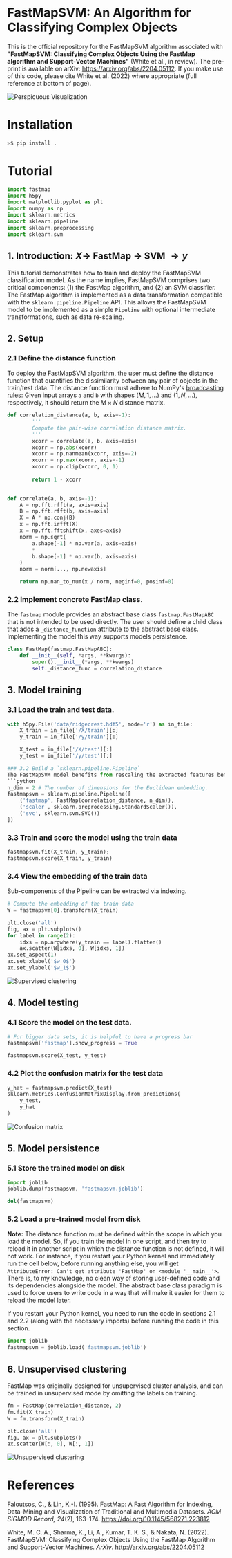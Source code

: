 # FastMapSVM: An Algorithm for Classifying Complex Objects
This is the official repository for the FastMapSVM algorithm associated with **"FastMapSVM: Classifying Complex Objects Using the FastMap algorithm and Support-Vector Machines"** (White et al., in review). The pre-print is available on arXiv: https://arxiv.org/abs/2204.05112. If you make use of this code, please cite White et al. (2022) where appropriate (full reference at bottom of page).

![Perspicuous Visualization](resources/readme_figure.png)

# Installation
```bash
>$ pip install .
```

# Tutorial
```python
import fastmap
import h5py
import matplotlib.pyplot as plt
import numpy as np
import sklearn.metrics
import sklearn.pipeline
import sklearn.preprocessing
import sklearn.svm
```
## 1. Introduction: $X \rightarrow$ FastMap $\rightarrow$ SVM $\rightarrow y$
This tutorial demonstrates how to train and deploy the FastMapSVM classification model. As the name implies, FastMapSVM comprises two critical components: (1) the FastMap algorithm, and (2) an SVM classifier. The FastMap algorithm is implemented as a data transformation compatible with the `sklearn.pipeline.Pipeline` API. This allows the FastMapSVM model to be implemented as a simple `Pipeline` with optional intermediate transformations, such as data re-scaling.

## 2. Setup
### 2.1 Define the distance function
To deploy the FastMapSVM algorithm, the user must define the distance function that quantifies the dissimilarity between any pair of objects in the train/test data. The distance function must adhere to NumPy's [broadcasting rules](https://numpy.org/doc/stable/user/basics.broadcasting.html): Given input arrays `a` and `b` with shapes $(M, 1, ...)$ and $(1, N, ...)$, respectively, it should return the $M \times N$ distance matrix.
```python
def correlation_distance(a, b, axis=-1):
        '''
        Compute the pair-wise correlation distance matrix.
        '''
        xcorr = correlate(a, b, axis=axis)
        xcorr = np.abs(xcorr)
        xcorr = np.nanmean(xcorr, axis=-2)
        xcorr = np.max(xcorr, axis=-1)
        xcorr = np.clip(xcorr, 0, 1)
        
        return 1 - xcorr
    

def correlate(a, b, axis=-1):
    A = np.fft.rfft(a, axis=axis)
    B = np.fft.rfft(b, axis=axis)
    X = A * np.conj(B)
    x = np.fft.irfft(X)
    x = np.fft.fftshift(x, axes=axis)
    norm = np.sqrt(
        a.shape[-1] * np.var(a, axis=axis)
        *
        b.shape[-1] * np.var(b, axis=axis)
    )
    norm = norm[..., np.newaxis]

    return np.nan_to_num(x / norm, neginf=0, posinf=0)
```
### 2.2 Implement concrete FastMap class.
The `fastmap` module provides an abstract base class `fastmap.FastMapABC` that is not intended to be used directly. The user should define a child class that adds a `_distance_function` attribute to the abstract base class. Implementing the model this way supports models persistence.
```python
class FastMap(fastmap.FastMapABC):
    def __init__(self, *args, **kwargs):
        super().__init__(*args, **kwargs)
        self._distance_func = correlation_distance
```
## 3. Model training
### 3.1 Load the train and test data.
```python
with h5py.File('data/ridgecrest.hdf5', mode='r') as in_file:
    X_train = in_file['/X/train'][:]
    y_train = in_file['/y/train'][:]

    X_test = in_file['/X/test'][:]
    y_test = in_file['/y/test'][:]

### 3.2 Build a `sklearn.pipeline.Pipeline`
The FastMapSVM model benefits from rescaling the extracted features before SVM classification.
```python
n_dim = 2 # The number of dimensions for the Euclidean embedding.
fastmapsvm = sklearn.pipeline.Pipeline([
    ('fastmap', FastMap(correlation_distance, n_dim)),
    ('scaler', sklearn.preprocessing.StandardScaler()),
    ('svc', sklearn.svm.SVC())
])
```

### 3.3 Train and score the model using the train data
```python
fastmapsvm.fit(X_train, y_train);
fastmapsvm.score(X_train, y_train)
```

### 3.4 View the embedding of the train data
Sub-components of the Pipeline can be extracted via indexing.
```python
# Compute the embedding of the train data
W = fastmapsvm[0].transform(X_train)

plt.close('all')
fig, ax = plt.subplots()
for label in range(2):
    idxs = np.argwhere(y_train == label).flatten()
    ax.scatter(W[idxs, 0], W[idxs, 1])
ax.set_aspect(1)
ax.set_xlabel('$w_0$')
ax.set_ylabel('$w_1$')
```
![Supervised clustering](resources/supervised_clustering.png)

## 4. Model testing
### 4.1 Score the model on the test data.
```python
# For bigger data sets, it is helpful to have a progress bar
fastmapsvm['fastmap'].show_progress = True

fastmapsvm.score(X_test, y_test)
```

### 4.2 Plot the confusion matrix for the test data
```python
y_hat = fastmapsvm.predict(X_test)
sklearn.metrics.ConfusionMatrixDisplay.from_predictions(
    y_test, 
    y_hat
)
```
![Confusion matrix](resources/confusion_matrix.png)

## 5. Model persistence
### 5.1 Store the trained model on disk
```python
import joblib
joblib.dump(fastmapsvm, 'fastmapsvm.joblib')

del(fastmapsvm)
```
### 5.2 Load a pre-trained model from disk
**Note:** The distance function must be defined within the scope in which you load the model. So, if you train the model in one script, and then try to reload it in another script in which the distance function is not defined, it will not work. For instance, if you restart your Python kernel and immediately run the cell below, before running anything else, you will get `AttributeError: Can't get attribute 'FastMap' on <module '__main__'>`. There is, to my knowledge, no clean way of storing user-defined code and its dependencies alongside the model. The abstract base class paradigm is used to force users to write code in a way that will make it easier for them to reload the model later.

If you restart your Python kernel, you need to run the code in sections 2.1 and 2.2 (along with the necessary imports) before running the code in this section.
```python
import joblib
fastmapsvm = joblib.load('fastmapsvm.joblib')
```
## 6. Unsupervised clustering
FastMap was originally designed for unsupervised cluster analysis, and can be trained in unsupervised mode by omitting the labels on training.
```python
fm = FastMap(correlation_distance, 2)
fm.fit(X_train)
W = fm.transform(X_train)

plt.close('all')
fig, ax = plt.subplots()
ax.scatter(W[:, 0], W[:, 1])
```
![Unsupervised clustering](resources/unsupervised_clustering.png)

# References

Faloutsos, C., & Lin, K.-I. (1995). FastMap: A Fast Algorithm for Indexing, Data-Mining and Visualization of Traditional and Multimedia Datasets. _ACM SIGMOD Record, 24_(2), 163–174. https://doi.org/10.1145/568271.223812

White, M. C. A., Sharma, K., Li, A., Kumar, T. K. S., & Nakata, N. (2022). FastMapSVM: Classifying Complex Objects Using the FastMap Algorithm and Support-Vector Machines. _ArXiv_. http://arxiv.org/abs/2204.05112
